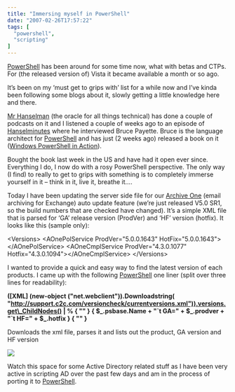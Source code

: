 ```yaml
---
title: "Immersing myself in PowerShell"
date: "2007-02-26T17:57:22"
tags: [
  "powershell",
  "scripting"
]
---
```

[PowerShell](http://www.microsoft.com/windowsserver2003/technologies/management/powershell/default.mspx) has been around for some time now, what with betas and CTPs. For (the released version of) Vista it became available a month or so ago.

It’s been on my ‘must get to grips with’ list for a while now and I’ve kinda been following some blogs about it, slowly getting a little knowledge here and there.

[Mr Hanselman](http://computerzen.com/) (the oracle for all things technical) has done a couple of podcasts on it and I listened a couple of weeks ago to an episode of [Hanselminutes](http://www.hanselminutes.com/) where he interviewed Bruce Payette. Bruce is the language architect for [PowerShell](http://www.microsoft.com/windowsserver2003/technologies/management/powershell/default.mspx) and has just (2 weeks ago) released a book on it ([Windows PowerShell in Action](http://www.amazon.com/Windows-Powershell-Action-Bruce-Payette/dp/1932394907/sr=8-1/qid=1172510993/ref=sr_1_1/104-5358081-9283901?ie=UTF8&s=books)).

Bought the book last week in the US and have had it open ever since. Everything I do, I now do with a rosy PowerShell perspective. The only way (I find) to really to get to grips with something is to completely immerse yourself in it – think in it, live it, breathe it….

Today I have been updating the server side file for our [Archive One](http://www.c2c.com/) (email archiving for Exchange) auto update feature (we’re just released V5.0 SR1, so the build numbers that are checked have changed). It’s a simple XML file that is parsed for ‘GA’ release version (ProdVer) and ‘HF’ version (hotfix). It looks like this (sample only):

<?xml version="1.0"?>
<Versions\>
    <AOnePolService ProdVer\="5.0.0.1643" HotFix\="5.0.0.1643"\></AOnePolService\>
    <AOneCmplService ProdVer\="4.3.0.1077" Hotfix\="4.3.0.1094"\></AOneCmplService\>
</Versions\>

I wanted to provide a quick and easy way to find the latest version of each products. I came up with the following [PowerShell](http://www.microsoft.com/windowsserver2003/technologies/management/powershell/default.mspx) one liner (split over three lines for readability):

**(\[XML\] (new-object ("net.webclient")).Downloadstring(
"http://support.c2c.com/versioncheck/currentversions.xml")).versions.get\_ChildNodes() |
% { "" } { $\_.psbase.Name + "\`t GA=" + $\_.prodver + "\`t HF=" + $\_.hotfix } { "" }**

Downloads the xml file, parses it and lists out the product, GA version and HF version

![](f14faf75f2814977904c840eb9af2d3dsnip.bmp)

Watch this space for some Active Directory related stuff as I have been very active in scripting AD over the past few days and am in the process of porting it to [PowerShell](http://www.microsoft.com/windowsserver2003/technologies/management/powershell/default.mspx).